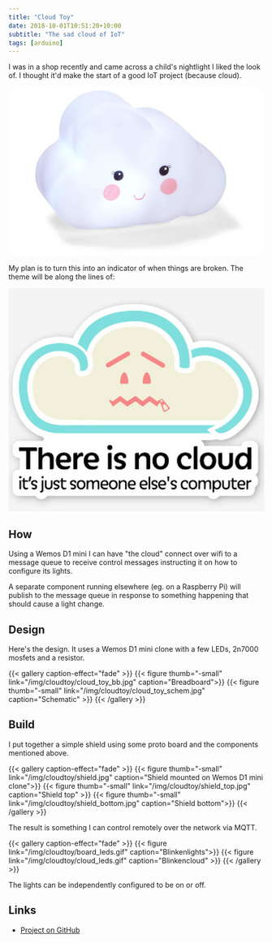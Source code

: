 ```yaml
---
title: "Cloud Toy"
date: 2018-10-01T10:51:20+10:00
subtitle: "The sad cloud of IoT"
tags: [arduino]
---
```

I was in a shop recently and came across a child's nightlight I liked the look of. I thought it'd make the start of a good IoT project (because cloud).

![](/img/cloudtoy/cloud_nightlight.jpg)

My plan is to turn this into an indicator of when things are broken. The theme will be along the lines of:

![](/img/cloudtoy/the_cloud.jpg)


## How

Using a Wemos D1 mini I can have "the cloud" connect over wifi to a message queue to receive control messages instructing it on how to configure its lights.

A separate component running elsewhere (eg. on a Raspberry Pi) will publish to the message queue in response to something happening that should cause a light change.

## Design

Here's the design. It uses a Wemos D1 mini clone with a few LEDs, 2n7000 mosfets and a resistor.

{{< gallery caption-effect="fade" >}}
  {{< figure thumb="-small" link="/img/cloudtoy/cloud_toy_bb.jpg" caption="Breadboard">}}
  {{< figure thumb="-small" link="/img/cloudtoy/cloud_toy_schem.jpg" caption="Schematic" >}}
{{< /gallery >}}

## Build

I put together a simple shield using some proto board and the components mentioned above.

{{< gallery caption-effect="fade" >}}
  {{< figure thumb="-small" link="/img/cloudtoy/shield.jpg" caption="Shield mounted on Wemos D1 mini clone">}}
  {{< figure thumb="-small" link="/img/cloudtoy/shield_top.jpg" caption="Shield top" >}}
  {{< figure thumb="-small" link="/img/cloudtoy/shield_bottom.jpg" caption="Shield bottom">}}
{{< /gallery >}}

The result is something I can control remotely over the network via MQTT.

{{< gallery caption-effect="fade" >}}
  {{< figure link="/img/cloudtoy/board_leds.gif" caption="Blinkenlights">}}
  {{< figure link="/img/cloudtoy/cloud_leds.gif" caption="Blinkencloud" >}}
{{< /gallery >}}

The lights can be independently configured to be on or off.

## Links

* [Project on GitHub](https://github.com/aelse/cloudtoy)